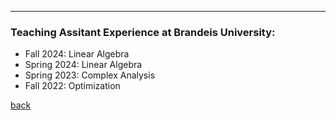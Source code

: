 <!-- Google tag (gtag.js) -->
<script async src="https://www.googletagmanager.com/gtag/js?id=G-35H7SH613P"></script>
<script>
  window.dataLayer = window.dataLayer || [];
  function gtag(){dataLayer.push(arguments);}
  gtag('js', new Date());

  gtag('config', 'G-35H7SH613P');
</script>
---

### Teaching Assitant Experience at Brandeis University:
 - Fall 2024: Linear Algebra
 - Spring 2024: Linear Algebra
 - Spring 2023: Complex Analysis
 - Fall 2022: Optimization

[back](./)
